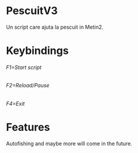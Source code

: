# PescuitV3
Un script care ajuta la pescuit in Metin2.
# Keybindings
###### F1=Start script
###### F2=Reload/Pause
###### F4=Exit
# Features
Autofishing and maybe more will come in the future.

